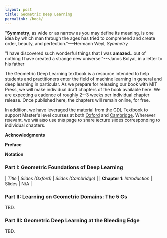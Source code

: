 ```yaml
---
layout: post
title: Geometric Deep Learning
permalink: /book/
---
```


"**Symmetry**, as wide or as narrow as you may define its meaning, is one idea by which man through the ages has tried to comprehend and create order, beauty, and perfection."---Hermann Weyl, _Symmetry_

"I have discovered such wonderful things that I was **amazed**...out of nothing I have created a strange new universe."---János Bolyai, in a letter to his father

The Geometric Deep Learning textbook is a resource intended to help students and practitioners enter the field of machine learning in general and deep learning in particular. 
As we prepare for releasing our book with MIT Press, we will make individual draft chapters of the book available here. 
We are expecting a cadence of roughly 2--3 weeks per individual chapter release. Once published here, the chapters will remain online, for free.

In addition, we have leveraged the material from the GDL Textbook to support Master's level courses at both [Oxford](https://www.cs.ox.ac.uk/teaching/courses/2023-2024/geodl/timetable.html) and [Cambridge](https://www.cl.cam.ac.uk/teaching/2324/L65/).
Wherever relevant, we will also use this page to share lecture slides corresponding to individual chapters.

**Acknowledgments**

**Preface**

**Notation**

### Part I: Geometric Foundations of Deep Learning

| _Title_ | _Slides (Oxford)_ | _Slides (Cambridge)_ |
| **Chapter 1**: _Introduction_ | Slides | N/A |

### Part II: Learning on Geometric Domains: The 5 Gs

TBD.

### Part III: Geometric Deep Learning at the Bleeding Edge

TBD.
